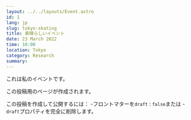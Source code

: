 ```yaml
---
layout: ../../layouts/Event.astro
id: 1
lang: jp
slug: tokyo-skating
title: 素晴らしいイベント
date: 23 March 2022
time: 10:00
location: Tokyo
category: Research
summary: 
---
```


これは私のイベントです。

この投稿用のページが作成されます。

この投稿を作成して公開するには：
-フロントマターを`draft：false`または
-`draft`プロパティを完全に削除します。